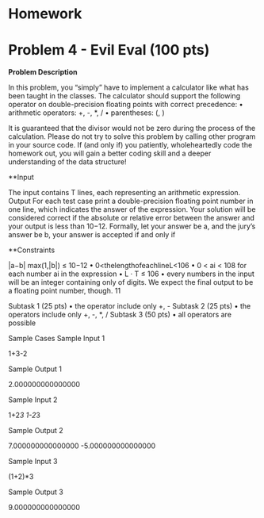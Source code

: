 # **Homework**

# Problem 4 - Evil Eval (100 pts) 

**Problem Description**

In this problem, you “simply” have to implement a calculator like what has been taught in the classes. The calculator should support the following operator on double-precision floating points with correct precedence:
• arithmetic operators: +, -, *, / • parentheses: (, )

It is guaranteed that the divisor would not be zero during the process of the calculation. Please do not try to solve this problem by calling other program in your source code. If (and only if) you patiently, wholeheartedly code the homework out, you will gain a better coding
skill and a deeper understanding of the data structure!

**Input

The input contains T lines, each representing an arithmetic expression. Output
For each test case print a double-precision floating point number in one line, which indicates
the answer of the expression. Your solution will be considered correct if the absolute or relative
error between the answer and your output is less than 10−12. Formally, let your answer be a,
  and the jury’s answer be b, your answer is accepted if and only if 
  
**Constraints

|a−b| max(1,|b|)
≤ 10−12
 • 0<thelengthofeachlineL<106
• 0 < ai < 108 for each number ai in the expression
• L · T ≤ 106
• every numbers in the input will be an integer containing only of digits. We expect the
final output to be a floating point number, though.
11

Subtask 1 (25 pts)
• the operator include only +, - Subtask 2 (25 pts)
• the operators include only +, -, *, / Subtask 3 (50 pts)
• all operators are possible

Sample Cases Sample Input 1

1+3-2

Sample Output 1

2.000000000000000

Sample Input 2

1+2*3 
1-2*3

Sample Output 2

7.000000000000000
-5.000000000000000

Sample Input 3

(1+2)*3

Sample Output 3

9.000000000000000

